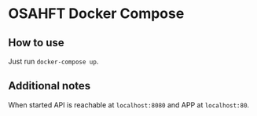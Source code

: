 # OSAHFT Docker Compose
## How to use
Just run `docker-compose up`.
## Additional notes
When started API is reachable at `localhost:8080` and APP at `localhost:80`.



